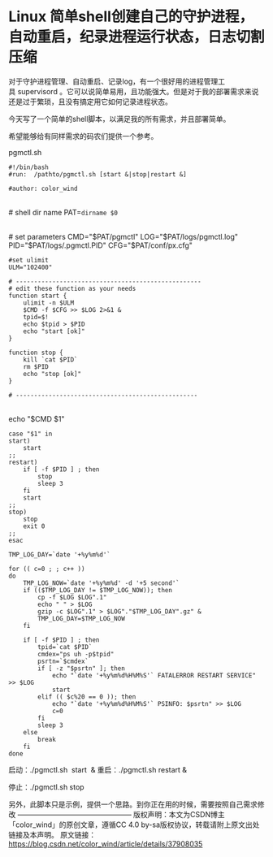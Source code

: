 # Linux 简单shell创建自己的守护进程，自动重启，纪录进程运行状态，日志切割压缩

对于守护进程管理、自动重启、记录log，有一个很好用的进程管理工具 supervisord 。它可以说简单易用，且功能强大。但是对于我的部署需求来说还是过于繁琐，且没有搞定用它如何记录进程状态。

今天写了一个简单的shell脚本，以满足我的所有需求，并且部署简单。

希望能够给有同样需求的码农们提供一个参考。



pgmctl.sh



    #!/bin/bash
    #run:  /pathto/pgmctl.sh [start &|stop|restart &]
     
    #author: color_wind


​     
    # shell dir name
    PAT=`dirname $0`


​     
    # set parameters 
    CMD="$PAT/pgmctl"
    LOG="$PAT/logs/pgmctl.log"
    PID="$PAT/logs/.pgmctl.PID"
    CFG="$PAT/conf/px.cfg"
     
    #set ulimit
    ULM="102400"
     
    # ---------------------------------------------------
    # edit these function as your needs
    function start {
    	ulimit -n $ULM
    	$CMD -f $CFG >> $LOG 2>&1 &
    	tpid=$!
    	echo $tpid > $PID
    	echo "start [ok]"
    }
     
    function stop {
    	kill `cat $PID`
    	rm $PID
    	echo "stop [ok]"
    }
     
    # --------------------------------------------------


​     
    echo "$CMD $1"
     
    case "$1" in
    start)
    	start
    ;;
    restart)
    	if [ -f $PID ] ; then
    		stop
    		sleep 3
    	fi
    	start
    ;;
    stop)
    	stop
    	exit 0
    ;;
    esac
     
    TMP_LOG_DAY=`date '+%y%m%d'`
     
    for (( c=0 ; ; c++ ))
    do
    	TMP_LOG_NOW=`date '+%y%m%d' -d '+5 second'`
    	if (($TMP_LOG_DAY != $TMP_LOG_NOW)); then
    		cp -f $LOG $LOG".1"
    		echo " " > $LOG
    		gzip -c $LOG".1" > $LOG"."$TMP_LOG_DAY".gz" &
    		TMP_LOG_DAY=$TMP_LOG_NOW
    	fi
     
    	if [ -f $PID ] ; then
    		tpid=`cat $PID`
    		cmdex="ps uh -p$tpid"
    		psrtn=`$cmdex`
    		if [ -z "$psrtn" ]; then
    			echo "`date '+%y%m%d%H%M%S'` FATALERROR RESTART SERVICE" >> $LOG
    			start
    		elif (( $c%20 == 0 )); then
    			echo "`date '+%y%m%d%H%M%S'` PSINFO: $psrtn" >> $LOG 
    			c=0
    		fi
    		sleep 3 
    	else
    		break
    	fi
    done

 

 



启动：./pgmctl.sh  start  &
重启：./pgmctl.sh restart &

停止：./pgmctl.sh stop



另外，此脚本只是示例，提供一个思路。到你正在用的时候，需要按照自己需求修改
 ———————————————— 
版权声明：本文为CSDN博主「color_wind」的原创文章，遵循CC 4.0 by-sa版权协议，转载请附上原文出处链接及本声明。
原文链接：https://blog.csdn.net/color_wind/article/details/37908035